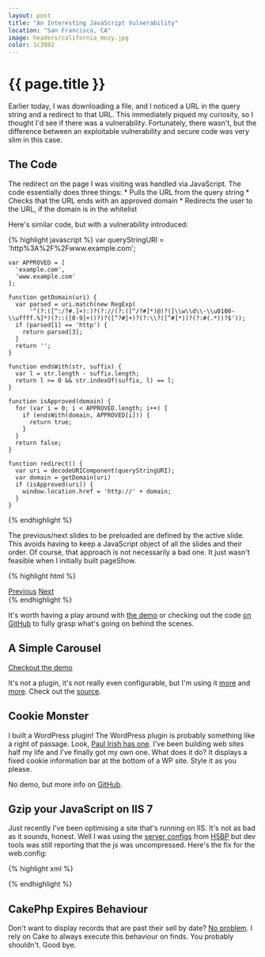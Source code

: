```yaml
---
layout: post
title: "An Interesting JavaScript Vulnerability"
location: "San Francisco, CA"
image: headers/california_mozy.jpg
color: 1c3982
---
```


{{ page.title }}
================

Earlier today, I was downloading a file, and I noticed a URL in the query string and a redirect to that URL. This immediately piqued my curiosity, so I thought I'd see if there was a vulnerability. Fortunately, there wasn't, but the difference between an exploitable vulnerability and secure code was very slim in this case.

The Code
--------

The redirect on the page I was visiting was handled via JavaScript.
The code essentially does three things:
    * Pulls the URL from the query string
    * Checks that the URL ends with an approved domain
    * Redirects the user to the URL, if the domain is in the whitelist

Here's similar code, but with a vulnerability introduced:

{% highlight javascript %}
    var queryStringURI = 'http%3A%2F%2Fwww.example.com';

    var APPROVED = [
      'example.com',
      'www.example.com'
    ];

    function getDomain(uri) {
      var parsed = uri.match(new RegExp(
          '^(?:([^:/?#.]+):)?(?://(?:([^/?#]*)@)?([\\w\\d\\-\\u0100-\\uffff.%]*)(?::([0-9]+))?)?([^?#]+)?(?:\\?([^#]*))?(?:#(.*))?$'));
      if (parsed[1] == 'http') {
        return parsed[3];
      }
      return '';
    }

    function endsWith(str, suffix) {
      var l = str.length - suffix.length;
      return l >= 0 && str.indexOf(suffix, l) == l;
    }

    function isApproved(domain) {
      for (var i = 0; i < APPROVED.length; i++) {
        if (endsWith(domain, APPROVED[i])) {
          return true;
        }
      }
      return false;
    }

    function redirect() {
      var uri = decodeURIComponent(queryStringURI);
      var domain = getDomain(uri)
      if (isApproved(uri)) {
        window.location.href = 'http://' + domain;
      }
    }
{% endhighlight %}

The previous/next slides to be preloaded are defined by the active slide. This avoids having to keep a JavaScript object of all the slides and their order. Of course, that approach is not necessarily a bad one. It just wasn't feasible when I initially built pageShow.

{% highlight html %}
  <!-- Links, these can be hidden -->
  <div class="link-meta">
    <a href="index.html" class="prev">Previous</a>
    <a href="usage.html" class="next">Next</a>
  </div>
{% endhighlight %}

It's worth having a play around with [the demo][] or checking out the code [on GitHub][] to fully grasp what's going on behind the scenes.

[the demo]: /pageShow/ "pageShow demo"
[on GitHub]: https://github.com/MozMorris/pageShow "Fork Me!"

A Simple Carousel
-----------------

[Checkout the demo](/this-is-my-carousel/)

It's not a plugin, it's not really even configurable, but I'm using it [more][more] and [more][and more]. Check out the [source][].

[more]: http://www.clipper-teas.com/ "I made this"
[and more]: http://www.commercialwashroomsltd.co.uk/ "I also made this"
[source]: https://github.com/MozMorris/this-is-my-carousel "I should make a light box script next, that would impress Paul Irish"

Cookie Monster
--------------

I built a WordPress plugin! The WordPress plugin is probably something like a right of passage. Look, [Paul Irish has one][paul]. I've been building web sites half my life and I've finally got my own one. What does it do? It displays a fixed cookie information bar at the bottom of a WP site. Style it as you please.

No demo, but more info on [GitHub][]. 

[paul]: https://github.com/paulirish/infinite-scroll "2133 stars and counting"
[GitHub]: https://github.com/MozMorris/cookie-monster "Moz Morris on GitHub"

Gzip your JavaScript on IIS 7
-----------------------------

Just recently I've been optimising a site that's running on IIS. It's not as bad as it sounds, honest. Well I was using the [server configs][] from [H5BP][] but dev tools was still reporting that the js was uncompressed. Here's the fix for the web.config:

[server configs]: https://github.com/h5bp/server-configs "HTML5 Boilerplate Server Configuration"
[H5BP]: https://github.com/h5bp "HTML5 Boilerplate"

{% highlight xml %}
  <?xml version="1.0" encoding="UTF-8"?>
  <configuration>
    <system.webServer>
      <staticContent>
        <remove fileExtension=".js" />
        <mimeMap fileExtension=".js" mimeType="text/javascript" />
      </staticContent>
    </system.webServer>
  </configuration>
{% endhighlight %}

CakePhp Expires Behaviour
-------------------------

Don't want to display records that are past their sell by date? [No problem][]. I rely on Cake to always execute this behaviour on finds. You probably shouldn't. Good bye.

[No problem]: https://gist.github.com/MozMorris/4755451
